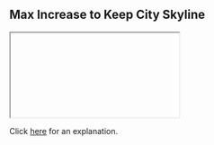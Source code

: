 ##  Max Increase to Keep City Skyline 

<iframe></iframe>

Click [here](Explanation.md) for an explanation.


